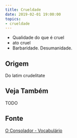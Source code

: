 ```yaml
---
title: Crueldade
date: 2019-02-01 19:00:00
topics:
- crueldade
---
```


* Qualidade do que é cruel
* ato cruel
* Barbaridade. Desumanidade. 

## Origem
Do latim crudelitate

## Veja Também
TODO

## Fonte
[O Consolador - Vocabulário](http://www.oconsolador.com.br/linkfixo/vocabulario/principal.html)


